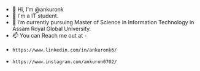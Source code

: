 - 👋 Hi, I’m @ankuronk
- 👀 I'm a IT student.
- 🌱 I’m currently pursuing Master of Science in Information Technology in Assam Royal Global University.
- 📫 You can Reach me out at -
-     https://www.linkedin.com/in/ankuronk6/
-     https://www.instagram.com/ankuron0702/

<!---
ankuronk/ankuronk is a ✨ special ✨ repository because its `README.md` (this file) appears on your GitHub profile.
You can click the Preview link to take a look at your changes.
--->
